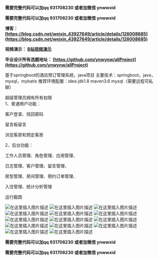 **需要完整代码可以加qq  931708230 或者加微信  ynwwxid**

**需要完整代码可以加qq  931708230 或者加微信  ynwwxid**

**博客：
[https://blog.csdn.net/weixin_43927649/article/details/126008685](https://blog.csdn.net/weixin_43927649/article/details/126008685)**

**视频演示：
[B站视频演示](https://www.bilibili.com/video/BV1jG411N7iw)**

**毕业设计所有选题地址：
[https://github.com/ynwynw/allProject](https://github.com/ynwynw/allProject)**

基于springboot的酒店预订管理系统，java项目
主要技术：springboot，java，mysql，mybatis
推荐环境配置：idea jdk1.8 maven3.6 mysql（需要远程可私聊）

 超级管理员拥有所有权限  
1、普通用户功能：

客户登录、找回密码

留言板留言

浏览客房和预定客房

2、后台功能：

工作人员管理、角色管理、应用管理、

日志管理、客户管理、留言管理、

房型管理、房间管理、预约订单管理、

入住管理、统计分析管理

运行截图

![在这里插入图片描述](https://img-blog.csdnimg.cn/16060b3283434e6d82361cc8e9603682.png#pic_center)
![在这里插入图片描述](https://img-blog.csdnimg.cn/1448e24bf6374f5d87ef1f3e70b9c1b7.png#pic_center)
![在这里插入图片描述](https://img-blog.csdnimg.cn/ccb30b9af7a84205988c694ddfbc9d59.png#pic_center)
![在这里插入图片描述](https://img-blog.csdnimg.cn/3308891784da4b5e883ad9d107e77d32.png#pic_center)
![在这里插入图片描述](https://img-blog.csdnimg.cn/6811c904296049868c7d4538d8472d78.png#pic_center)
![在这里插入图片描述](https://img-blog.csdnimg.cn/e6cbdf8c7d5c45b8b683bef972de3799.png#pic_center)
![在这里插入图片描述](https://img-blog.csdnimg.cn/1552004dfb1c42269a8f1f3f9f20335d.png#pic_center)
![在这里插入图片描述](https://img-blog.csdnimg.cn/7cf78bd7b471411b8e9abc8ea464e33d.png#pic_center)
![在这里插入图片描述](https://img-blog.csdnimg.cn/e2e4c9a74de0465681cc51aa1be307a3.png#pic_center)
![在这里插入图片描述](https://img-blog.csdnimg.cn/7e32d0d49fe142c6b5149f2856c462f5.png#pic_center)
![在这里插入图片描述](https://img-blog.csdnimg.cn/2ed6bb3d6d4d43d8b4ac963bcdda7d82.png#pic_center)
![在这里插入图片描述](https://img-blog.csdnimg.cn/7f23d0fafa6b4508bb5a8a71d7c4c0f4.png#pic_center)
![在这里插入图片描述](https://img-blog.csdnimg.cn/9541909a265a4307b48ba893fed7db23.png#pic_center)
![在这里插入图片描述](https://img-blog.csdnimg.cn/1bef352e41bc4332a55a1d549678b670.png#pic_center)

**需要完整代码可以加qq  931708230 或者加微信  ynwwxid**

**需要完整代码可以加qq  931708230 或者加微信  ynwwxid**
